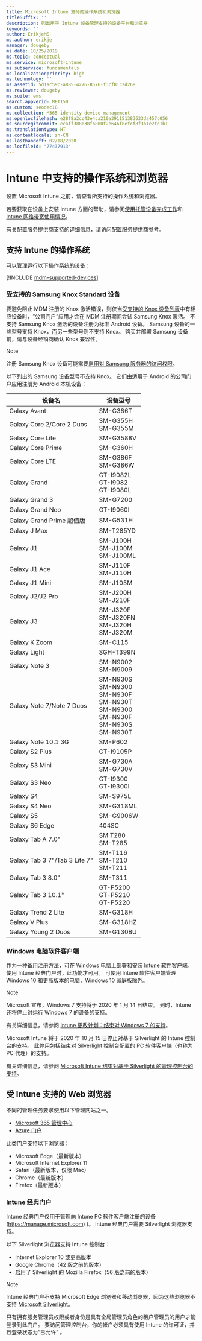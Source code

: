 ```yaml
---
title: Microsoft Intune 支持的操作系统和浏览器
titleSuffix: ''
description: 列出用于 Intune 设备管理支持的设备平台和浏览器
keywords: ''
author: ErikjeMS
ms.author: erikje
manager: dougeby
ms.date: 10/25/2019
ms.topic: conceptual
ms.service: microsoft-intune
ms.subservice: fundamentals
ms.localizationpriority: high
ms.technology: ''
ms.assetid: 5d1ac59c-a885-4276-8576-f3cf81c2d268
ms.reviewer: dougeby
ms.suite: ems
search.appverid: MET150
ms.custom: seodec18
ms.collection: M365-identity-device-management
ms.openlocfilehash: e28f8a2cc43e4ca210a391151383633da457c056
ms.sourcegitcommit: ecaff388038fb800f2e646f8efcf8f3b1e2fd1b1
ms.translationtype: HT
ms.contentlocale: zh-CN
ms.lasthandoff: 02/18/2020
ms.locfileid: "77437913"
---
```

# <a name="supported-operating-systems-and-browsers-in-intune"></a>Intune 中支持的操作系统和浏览器

设置 Microsoft Intune 之前，请查看所支持的操作系统和浏览器。

若要获取在设备上安装 Intune 方面的帮助，请参阅[使用托管设备完成工作](https://docs.microsoft.com/intune-user-help/company-portal-frequently-asked-questions)和 [Intune 网络带宽使用情况](network-bandwidth-use.md)。

有关配置服务提供商支持的详细信息，请访问[配置服务提供商参考](https://docs.microsoft.com/windows/client-management/mdm/configuration-service-provider-reference)。

## <a name="intune-supported-operating-systems"></a>支持 Intune 的操作系统

可以管理运行以下操作系统的设备：

[!INCLUDE [mdm-supported-devices](../includes/mdm-supported-devices.md)]

### <a name="supported-samsung-knox-standard-devices"></a>受支持的 Samsung Knox Standard 设备

要避免阻止 MDM 注册的 Knox 激活错误，则仅当[受支持的 Knox 设备列表](https://www.samsungknox.com/knox-supported-devices/knox-workspace)中有相应设备时，“公司门户”应用才会在 MDM 注册期间尝试 Samsung Knox 激活。 不支持 Samsung Knox 激活的设备注册为标准 Android 设备。 Samsung 设备的一些型号支持 Knox，而另一些型号则不支持 Knox。 购买并部署 Samsung 设备前，请与设备经销商确认 Knox 兼容性。

> [!NOTE]
> 注册 Samsung Knox 设备可能需要[启用对 Samsung 服务器的访问权限](https://support.samsungknox.com/hc/articles/115013833108-Our-corporate-devices-are-behind-a-firewall-How-do-I-enable-Knox-Workspace-devices-to-contact-Samsung-servers)。

以下列出的 Samsung 设备型号不支持 Knox。 它们由适用于 Android 的公司门户应用注册为 Android 本机设备：

| **设备名** | **设备型号** |
| --- | --- |
| Galaxy Avant | SM-G386T |
| Galaxy Core 2/Core 2 Duos | SM-G355H<br>SM-G355M |
| Galaxy Core Lite | SM-G3588V |
| Galaxy Core Prime | SM-G360H |
| Galaxy Core LTE | SM-G386F<br>SM-G386W |
| Galaxy Grand | GT-I9082L<br>GT-I9082<br>GT-I9080L |
| Galaxy Grand 3 | SM-G7200 |
| Galaxy Grand Neo | GT-I9060I |
| Galaxy Grand Prime 超值版 | SM-G531H |
| Galaxy J Max | SM-T285YD |
| Galaxy J1 | SM-J100H<br>SM-J100M<br>SM-J100ML |
| Galaxy J1 Ace | SM-J110F<br>SM-J110H |
| Galaxy J1 Mini | SM-J105M |
| Galaxy J2/J2 Pro | SM-J200H<br>SM-J210F |
| Galaxy J3 | SM-J320F<br>SM-J320FN<br>SM-J320H<br>SM-J320M |
| Galaxy K Zoom | SM-C115 |
| Galaxy Light | SGH-T399N |
| Galaxy Note 3 | SM-N9002<br>SM-N9009 |
| Galaxy Note 7/Note 7 Duos | SM-N930S<br>SM-N9300<br>SM-N930F<br>SM-N930T<br>SM-N9300<br>SM-N930F<br>SM-N930S<br>SM-N930T |
| Galaxy Note 10.1 3G | SM-P602 |
| Galaxy S2 Plus | GT-I9105P |
| Galaxy S3 Mini | SM-G730A<br>SM-G730V |
| Galaxy S3 Neo | GT-I9300<br>GT-I9300I |
| Galaxy S4 | SM-S975L |
| Galaxy S4 Neo | SM-G318ML |
| Galaxy S5 | SM-G9006W |
| Galaxy S6 Edge | 404SC |
| Galaxy Tab A 7.0&quot; | SM T280<br>SM-T285 |
| Galaxy Tab 3 7&quot;/Tab 3 Lite 7&quot; | SM-T116<br>SM-T210<br>SM-T211 |
| Galaxy Tab 3 8.0&quot; | SM-T311 |
| Galaxy Tab 3 10.1&quot; | GT-P5200<br>GT-P5210<br>GT-P5220 |
| Galaxy Trend 2 Lite | SM-G318H |
| Galaxy V Plus | SM-G318HZ |
| Galaxy Young 2 Duos | SM-G130BU |

### <a name="windows-pc-software-client"></a>Windows 电脑软件客户端

作为一种备用注册方法，可在 Windows 电脑上部署和安装 [Intune 软件客户端](manage-windows-pcs-with-microsoft-intune.md)。 使用 Intune 经典门户时，此功能才可用。 可使用 Intune 软件客户端管理 Windows 10 和更高版本的电脑，Windows 10 家庭版除外。

> [!Note]
> Microsoft 宣布，Windows 7 支持将于 2020 年 1 月 14 日结束。 到时，Intune 还将停止对运行 Windows 7 的设备的支持。
>
> 有关详细信息，请参阅 [Intune 更改计划：结束对 Windows 7 的支持](https://docs.microsoft.com/intune/fundamentals/whats-new#windows-7-ends-extended-support-)。
>
> Microsoft Intune 将于 2020 年 10 月 15 日停止对基于 Silverlight 的 Intune 控制台的支持。 此停用包括结束对 Silverlight 控制台配置的 PC 软件客户端（也称为 PC 代理）的支持。
>
> 有关详细信息，请参阅 [Microsoft Intune 结束对基于 Silverlight 的管理控制台的支持](https://techcommunity.microsoft.com/t5/Intune-Customer-Success/Take-Action-Microsoft-Intune-ending-support-for-the-Silverlight/ba-p/916249)。

<!--  ### Exchange ActiveSync management

You can manage [Exchange ActiveSync devices](../enrollment/device-enrollment.md#mobile-device-management-with-exchange-activesync-and-intune) from the Intune console. This option provides a limited set of management capabilities when compared to the other methods. See [Capabilities of built-in Mobile Device Management in Office 365](https://support.office.com/article/Capabilities-of-built-in-Mobile-Device-Management-for-Office-365-a1da44e5-7475-4992-be91-9ccec25905b0) for a list of supported devices.  -->

## <a name="intune-supported-web-browsers"></a>受 Intune 支持的 Web 浏览器

不同的管理任务要求使用以下管理网站之一。

- [Microsoft 365 管理中心](https://go.microsoft.com/fwlink/p/?LinkId=698854)
- [Azure 门户](https://portal.azure.com/)

此类门户支持以下浏览器：

- Microsoft Edge（最新版本）
- Microsoft Internet Explorer 11
- Safari（最新版本，仅限 Mac）
- Chrome（最新版本）
- Firefox（最新版本）

### <a name="intune-classic-portal"></a>Intune 经典门户

Intune 经典门户仅用于管理向 Intune PC 软件客户端注册的设备 (https://manage.microsoft.com) )。 Intune 经典门户需要 Silverlight 浏览器支持。

以下 Silverlight 浏览器支持 Intune 控制台：

- Internet Explorer 10 或更高版本
- Google Chrome（42 版之前的版本）
- 启用了 Silverlight 的 Mozilla Firefox（56 版之前的版本）

> [!Note]
> Intune 经典门户不支持 Microsoft Edge 浏览器和移动浏览器，因为这些浏览器不支持 [Microsoft Silverlight](https://msdn.microsoft.com/library/cc838158(v=vs.95).aspx)。

只有拥有服务管理员权限或者身份是具有全局管理员角色的租户管理员的用户才能登录到此门户。 要访问管理控制台，你的帐户必须具有使用 Intune 的许可证，并且登录状态为“已允许”  。
